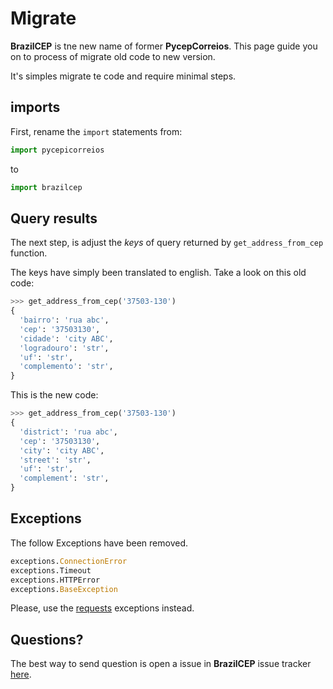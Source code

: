 # Migrate

**BrazilCEP** is tne new name of former **PycepCorreios**. This page
guide you on to process of migrate old code to new version.

It's simples migrate te code and require minimal steps.

## imports

First, rename the `import` statements from:

```python title="PyCEPCorreios"
import pycepicorreios
```
to

```python title="BrazilCEP"
import brazilcep
```

## Query results

The next step, is adjust the *keys* of query returned by `get_address_from_cep` function.

The keys have simply been translated to english. Take a look on this old code:

``` python title="PyCEPCorreios"
>>> get_address_from_cep('37503-130')
{
  'bairro': 'rua abc',
  'cep': '37503130',
  'cidade': 'city ABC',
  'logradouro': 'str',
  'uf': 'str',
  'complemento': 'str',
}
```
This is the new code:

``` python title="BrazilCEP"
>>> get_address_from_cep('37503-130')
{
  'district': 'rua abc',
  'cep': '37503130',
  'city': 'city ABC',
  'street': 'str',
  'uf': 'str',
  'complement': 'str',
}
```

## Exceptions

The follow Exceptions have been removed.

```python
exceptions.ConnectionError
exceptions.Timeout
exceptions.HTTPError
exceptions.BaseException
```

Please, use the [requests](https://requests.readthedocs.io/en/latest/user/quickstart/#errors-and-exceptions) exceptions instead.

## Questions?

The best way to send question is open a issue in **BrazilCEP** issue tracker [here](https://github.com/mstuttgart/brazilcep/issues).
